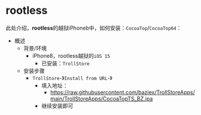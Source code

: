 # rootless

此处介绍，**rootless**的越狱iPhoneb中，如何安装：`CocoaTop`/`CocoaTop64`：

* 概述
  * 背景/环境
    * iPhone8，rootless越狱的`iOS 15`
      * 已安装：`TrollStore`
  * 安装步骤
    * `TrollStore`-》`Install from URL`-》
      * 填入地址：
        * https://raw.githubusercontent.com/baziex/TrollStoreApps/main/TrollStoreApps/CocoaTopTS_BZ.ipa
      * 继续安装即可
